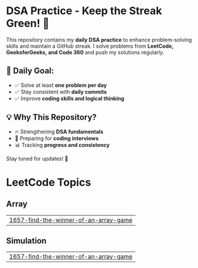 # **DSA Practice - Keep the Streak Green! 🚀**

This repository contains my **daily DSA practice** to enhance problem-solving skills and maintain a GitHub streak. I solve problems from **LeetCode, GeeksforGeeks, and Code 360** and push my solutions regularly.

## 📅 **Daily Goal:**
- ✅ Solve at least **one problem per day**  
- ✅ Stay consistent with **daily commits**  
- ✅ Improve **coding skills and logical thinking**

## 💡 **Why This Repository?**
- 🔥 Strengthening **DSA fundamentals**  
- 🎯 Preparing for **coding interviews**  
- 📊 Tracking **progress and consistency**

Stay tuned for updates! 🚀

<!---LeetCode Topics Start-->
# LeetCode Topics
## Array
|  |
| ------- |
| [1657-find-the-winner-of-an-array-game](https://github.com/shreekunal/DSA-Practice/tree/master/1657-find-the-winner-of-an-array-game) |
## Simulation
|  |
| ------- |
| [1657-find-the-winner-of-an-array-game](https://github.com/shreekunal/DSA-Practice/tree/master/1657-find-the-winner-of-an-array-game) |
<!---LeetCode Topics End-->
